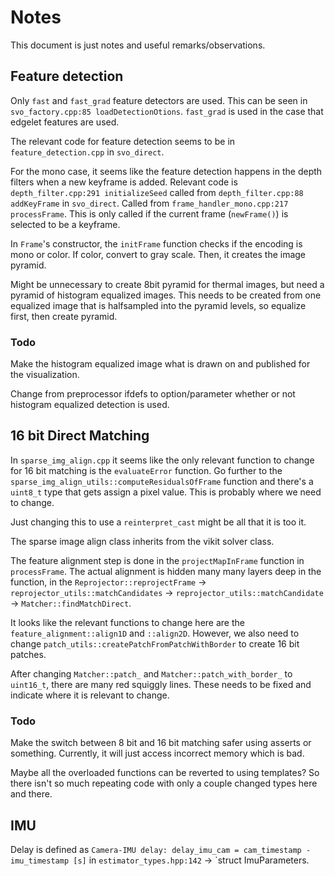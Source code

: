# Notes

This document is just notes and useful remarks/observations. 


## Feature detection

Only `fast` and `fast_grad` feature detectors are used. This can be seen in `svo_factory.cpp:85 loadDetectionOtions`. `fast_grad` is used in the case that edgelet features are used.

The relevant code for feature detection seems to be in `feature_detection.cpp` in `svo_direct`. 

For the mono case, it seems like the feature detection happens in the depth filters when a new keyframe is added. Relevant code is `depth_filter.cpp:291 initializeSeed` called from `depth_filter.cpp:88 addKeyFrame` in `svo_direct`. Called from `frame_handler_mono.cpp:217 processFrame`. This is only called if the current frame (`newFrame()`) is selected to be a keyframe. 

In `Frame`'s constructor, the `initFrame` function checks if the encoding is mono or color. If color, convert to gray scale. Then, it creates the image pyramid.

Might be unnecessary to create 8bit pyramid for thermal images, but need a pyramid of histogram equalized images. This needs to be created from one equalized image that is halfsampled into the pyramid levels, so equalize first, then create pyramid. 


### Todo 

Make the histogram equalized image what is drawn on and published for the visualization.

Change from preprocessor ifdefs to option/parameter whether or not histogram equalized detection is used.


## 16 bit Direct Matching

In `sparse_img_align.cpp` it seems like the only relevant function to change for 16 bit matching is the `evaluateError` function. Go further to the `sparse_img_align_utils::computeResidualsOfFrame` function and there's a `uint8_t` type that gets assign a pixel value. This is probably where we need to change. 

Just changing this to use a `reinterpret_cast` might be all that it is too it.

The sparse image align class inherits from the vikit solver class. 

The feature alignment step is done in the `projectMapInFrame` function in `processFrame`. The actual alignment is hidden many many layers deep in the function, in the `Reprojector::reprojectFrame` -> `reprojector_utils::matchCandidates` -> `reprojector_utils::matchCandidate` -> `Matcher::findMatchDirect`. 

It looks like the relevant functions to change here are the `feature_alignment::align1D` and `::align2D`. However, we also need to change `patch_utils::createPatchFromPatchWithBorder` to create 16 bit patches.

After changing `Matcher::patch_` and `Matcher::patch_with_border_` to `uint16_t`, there are many red squiggly lines. These needs to be fixed and indicate where it is relevant to change. 

### Todo

Make the switch between 8 bit and 16 bit matching safer using asserts or something. Currently, it will just access incorrect memory which is bad.

Maybe all the overloaded functions can be reverted to using templates? So there isn't so much repeating code with only a couple changed types here and there.


## IMU

Delay is defined as `Camera-IMU delay: delay_imu_cam = cam_timestamp - imu_timestamp [s]` in `estimator_types.hpp:142` -> `struct ImuParameters.
